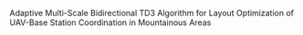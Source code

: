 Adaptive Multi-Scale Bidirectional TD3 Algorithm for Layout Optimization of UAV-Base Station Coordination in Mountainous Areas
